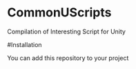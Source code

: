 # CommonUScripts
Compilation of Interesting Script for Unity

#Installation

You can add this repository to your project
